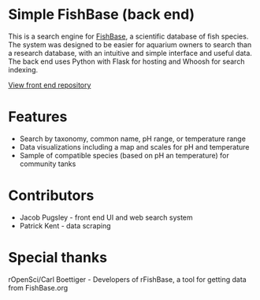 # Simple FishBase (back end)

This is a search engine for <a href="https://fishbase.org">FishBase</a>, a scientific database of fish species.
The system was designed to be easier for aquarium owners to search than a research database, 
with an intuitive and simple interface and useful data. The back end uses Python with Flask for hosting and Whoosh for search indexing.

<a href="https://github.com/jacob-pugsley/fishbase-react">View front end repository</a>

# Features
<ul>
  <li>Search by taxonomy, common name, pH range, or temperature range</li>
  <li>Data visualizations including a map and scales for pH and temperature</li>
  <li>Sample of compatible species (based on pH an temperature) for community tanks</li>
</ul>

# Contributors
<ul>
  <li>Jacob Pugsley - front end UI and web search system</li>
  <li>Patrick Kent - data scraping</li>
</ul>

# Special thanks
rOpenSci/Carl Boettiger - Developers of rFishBase, a tool for getting data from FishBase.org


